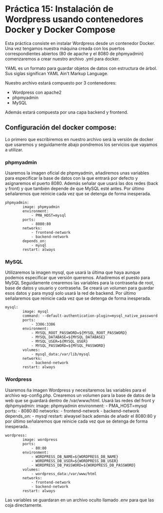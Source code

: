 # Práctica 15: Instalación de Wordpress usando contenedores Docker y Docker Compose

Esta práctica consiste en instalar Wordpress desde un contenedor Docker. Una vez tengamos nuestra máquina creada con los puertos correspondientes abiertos (80 de apache y el 8080 de phpmyadmin) comenzaremos a crear nuestro archivo .yml para docker. 

YAML es un formato para guardar objetos de datos con estructura de árbol. Sus siglas significan YAML Ain't Markup Language. 

Nuestro archivo estará compuesto por 3 contenedores: 

- Wordpress con apache2
- phpmyadmin
- MySQL

Además estará compuesta por una capa backend y frontend.

## Configuración del docker compose:

Lo primero que escribiremos en nuestro archivo será la versión de docker que usaremos y seguidamente abajo pondremos los servicios que vayamos a utilizar.

### phpmyadmin
Usaremos la imagen oficial de phpmyadmin, añadiremos unas variables para especificar la base de datos con la que entrará por defecto y asignaremos el puerto 8080.
Además señalar que usará las dos redes (back y front) y que también depende de que MySQL esté antes.
Por último señalaremos que reinicie cada vez que se detenga de forma inesperada. 
```
phpmyadmin:
        image: phpmyadmin
        environment:
            - PMA_HOST=mysql
        ports:
            - 8080:80
        networks:
            - frontend-network
            - backend-network
        depends_on: 
            - mysql
        restart: always
```

### MySQL 
Utilizaremos la imagen mysql, que usará la última que haya aunque podemos especificar que versión queremos. Añadiremos el puesto para MySQL Seguidamente crearemos las variables para la contraseña de root, base de datos y usuario y contraseña. Se creará un volumen para guardar esos datos y para mysql solo usará la red de backend. 
Por último señalaremos que reinicie cada vez que se detenga de forma inesperada. 

```
mysql:
        image: mysql
        command: --default-authentication-plugin=mysql_native_password
        ports:
            - 3306:3306
        environment:
            - MYSQL_ROOT_PASSWORD=${MYSQL_ROOT_PASSWORD}
            - MYSQL_DATABASE=${MYSQL_DATABASE}
            - MYSQL_USER=${MYSQL_USER}
            - MYSQL_PASSWORD=${MYSQL_PASSWORD}
        volumes:
            - mysql_data:/var/lib/mysql
        networks:
            - backend-network
        restart: always
```

### Wordpress
Usaremos ña imagen Wordpress y necesitaremos las variables para el archivo wp-config.php. Crearemos un volumen para la base de datos de la web que se guardará dentro de /var/www/html. Usará las redes del front y dphpmyadmin:
        image: phpmyadmin
        environment:
            - PMA_HOST=mysql
        ports:
            - 8080:80
        networks:
            - frontend-network
            - backend-network
        depends_on: 
            - mysql
        restart: alwaysel back además de añadir el 8080:80 y por último señalaremos que reinicie cada vez que se detenga de forma inesperada. 
```
wordpress:
        image: wordpress
        ports:
            - 80:80
        environment:
            - WORDPRESS_DB_NAME=${WORDPRESS_DB_NAME}
            - WORDPRESS_DB_USER=${WORDPRESS_DB_USER}
            - WORDPRESS_DB_PASSWORD=${WORDPRESS_DB_PASSWORD}
        volumes:
            - wordpress_data:/var/www/html
        networks:
            - frontend-network
            - backend-network
        restart: always
```

Las variables se guardaran en un archivo oculto llamado .env para que las coja directamente.